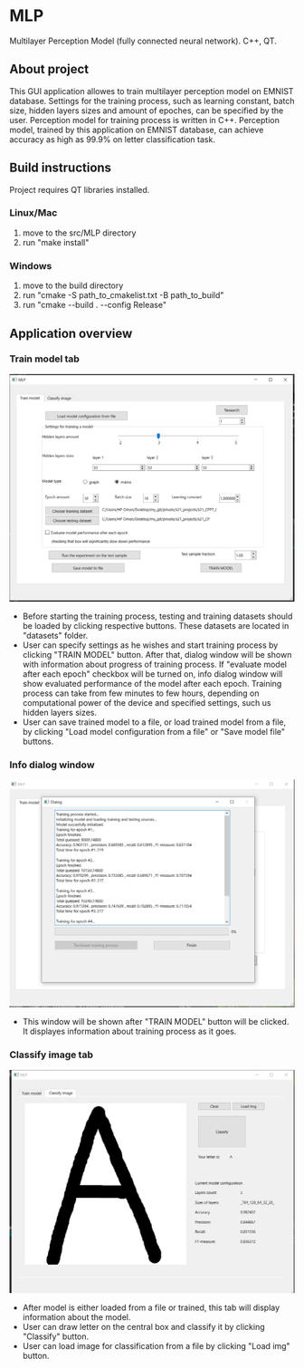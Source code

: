 # MLP
Multilayer Perception Model (fully connected neural network). C++, QT.
## About project
This GUI application allowes to train multilayer perception model on EMNIST database. Settings for the training process, such as learning constant, batch size, hidden layers sizes and amount of epoches, can be specified by the user. Perception model for training process is written in C++. 
Perception model, trained by this application on EMNIST database, can achieve accuracy as high as 99.9% on letter classification task.
## Build instructions
Project requires QT libraries installed.
### Linux/Mac
1. move to the src/MLP directory
3. run "make install"
### Windows
1. move to the build directory
2. run "cmake -S path_to_cmakelist.txt -B path_to_build"
3. run "cmake --build . --config Release"
## Application overview
### Train model tab
![train model tab](images/train_model_tab.png)
- Before starting the training process, testing and training datasets should be loaded by clicking respective buttons. These datasets are located in "datasets" folder.
- User can specify settings as he wishes and start training process by clicking "TRAIN MODEL" button. After that, dialog window will be shown with information about progress of training process. If "evaluate model after each epoch" checkbox will be turned on, info dialog window will show evaluated performance of the model after each epoch. Training process can take from few minutes to few hours, depending on computational power of the device and specified settings, such us hidden layers sizes.
- User can save trained model to a file, or load trained model from a file, by clicking "Load model configuration from a file" or "Save model file" buttons.
### Info dialog window
![cavity image](images/info_dialog.png)
- This window will be shown after "TRAIN MODEL" button will be clicked. It displayes information about training process as it goes.
### Classify image tab
![cavity image](images/classify_image_tab.png)
- After model is either loaded from a file or trained, this tab will display information about the model.
- User can draw letter on the central box and classify it by clicking "Classify" button.
- User can load image for classification from a file by clicking "Load img" button.
